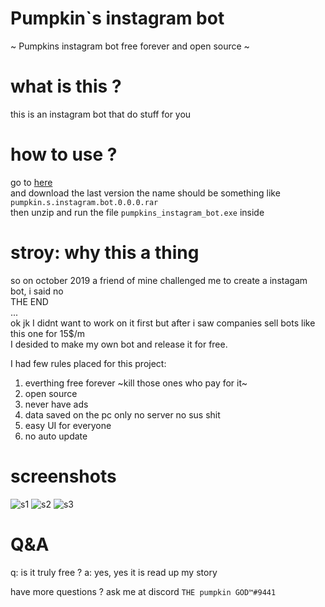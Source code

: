 # Pumpkin`s instagram bot
~ Pumpkins instagram bot free forever and open source ~  

# what is this ?
this is an instagram bot that do stuff for you  

# how to use ?
go to [here](https://github.com/sbh1311/Pumpkins-instagram-bot/releases)  
and download the last version the name should be something like `pumpkin.s.instagram.bot.0.0.0.rar`  
then unzip and run the file `pumpkins_instagram_bot.exe` inside  

# stroy: why this a thing
so on october 2019 a friend of mine challenged me to create a instagam bot, i said no  
THE END  
...  
ok jk I didnt want to work on it first but after i saw companies sell bots like this one for 15$/m  
I desided to make my own bot and release it for free. 

I had few rules placed for this project:  

1. everthing free forever ~kill those ones who pay for it~  
2. open source  
3. never have ads  
4. data saved on the pc only no server no sus shit  
5. easy UI for everyone  
6. no auto update  

# screenshots

![s1](https://cdn.glitch.com/a776136a-ae70-44fb-a851-c1ae7433e63e%2Fs%201.png?v=1572967095032)
![s2](https://cdn.glitch.com/a776136a-ae70-44fb-a851-c1ae7433e63e%2Fs%202.png?v=1572967094973)
![s3](https://cdn.glitch.com/a776136a-ae70-44fb-a851-c1ae7433e63e%2Fs%203.png?v=1572967095059)

# Q&A

q: is it truly free ?
a: yes, yes it is read up my story

have more questions ? ask me at discord `THE pumpkin GOD™#9441`
